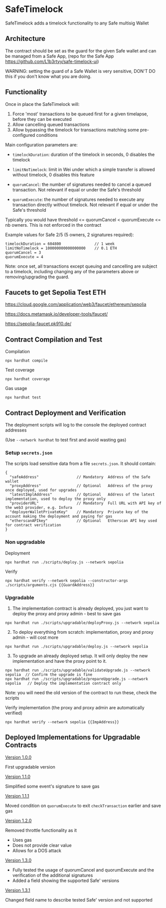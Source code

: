 # SafeTimelock

SafeTimelock adds a timelock functionality to any Safe multisig Wallet

## Architecture

The contract should be set as the guard for the given Safe wallet and can be managed from a Safe App, (repo for the Safe App https://github.com/L1b3rtyy/safe-timelock-ui)

WARNING: setting the guard of a Safe Wallet is very sensitive, DON'T DO this if you don't know what you are doing.

## Functionality

Once in place the SafeTimelock will:
1. Force 'most' transactions to be queued first for a given timelapse, before they can be executed
2. Allow cancelling queued transactions
3. Allow bypassing the timelock for transactions matching some pre-configured conditions 

Main configuration parameters are:

- ```timelockDuration```: duration of the timelock in seconds, 0 disables the timelock

- ```limitNoTimelock```: limit in Wei under which a simple transfer is allowed without timelock, 0 disables this feature

- ```quorumCancel```: the number of signatures needed to cancel a queued transaction. Not relevant if equal or under the Safe's threshold

- ```quorumExecute```: the number of signatures needed to execute any transaction directly without timelock. Not relevant if equal or under the Safe's threshold

Typically you would have threshold <= quorumCancel < quorumExecute <= nb owners. This is not enforced in the contract

Example values for Safe 2/5 (5 owners, 2 signatures required):
```
timelockDuration = 604800               // 1 week
limitNoTimelock = 100000000000000000    // 0.1 ETH
quorumCancel = 3
quorumExecute = 4
```

Note: once set, all transactions except queuing and cancelling are subject to a timelock, including changing any of the parameters above or removing/upgrading the guard.

## Faucets to get Sepolia Test ETH

https://cloud.google.com/application/web3/faucet/ethereum/sepolia

https://docs.metamask.io/developer-tools/faucet/

https://sepolia-faucet.pk910.de/

## Contract Compilation and Test

Compilation
```
npx hardhat compile
```

Test coverage
```
npx hardhat coverage
``` 

Gas usage
```
npx hardhat test
```

## Contract Deployment and Verification 

The deployment scripts will log to the console the deployed contract addresses

(Use ```--network hardhat``` to test first and avoid wasting gas)

### Setup ```secrets.json```

The scripts load sensitive data from a file ```secrets.json```. It should contain:
```
{
  "safeAddress"                 // Mandatory  Address of the Safe wallet
  "proxyAddress"                // Optional   Address of the proxy once deployed, used for upgrades
  "latestImplAddress"           // Optional   Address of the latest implementation, used to deploy the proxy only
  "providerURL"                 // Mandatory  Full URL with API key of the web3 provider, e.g. Infura
  "deployerWalletPrivateKey"    // Mandatory  Private key of the account making the deployment and paying for gas
  "etherscanAPIkey"             // Optional   Etherscan API key used for contract verification
}
```

### Non upgradable

Deployment
```
npx hardhat run ./scripts/deploy.js --network sepolia
```
Verify
```
npx hardhat verify --network sepolia --constructor-args ./scripts/arguments.cjs {{GuardAddress}}
```

### Upgradable

1. The implementation contract is already deployed, you just want to deploy the proxy and proxy admin - best to save gas
```
npx hardhat run ./scripts/upgradable/deployProxy.js --network sepolia
```
2. To deploy everything from scratch: implementation, proxy and proxy admin - will cost more
```
npx hardhat run ./scripts/upgradable/deploy.js --network sepolia
```
3. To upgrade an already deployed setup. It will only deploy the new implementation and have the proxy point to it.
```
npx hardhat run ./scripts/upgradable/validateUpgrade.js --network sepolia  // Confirm the upgrade is fine
npx hardhat run ./scripts/upgradable/prepareUpgrade.js --network sepolia   // Deploy the implementation contract only
```
Note: you will need the old version of the contract to run these, check the scripts
   
Verify implementation (the proxy and proxy admin are automatically verified)
```
npx hardhat verify --network sepolia {{ImpAddress}}
```

## Deployed Implementations for Upgradable Contracts

[Version 1.0.0](https://sepolia.etherscan.io/address/0x1c51eb09730e5f6710b8A4192e54F646058BAD5b)

First upgradable version

[Version 1.1.0](https://sepolia.etherscan.io/address/0x1300Ba2Bd3ab957ec7caa3120d2605951a7E19C4)

Simplified some event's signature to save gas

[Version 1.1.1](https://sepolia.etherscan.io/address/0xe508A96611cfDC1828fDd3ba82c61665B6063A8b)

Moved condition on ```quorumExecute``` to exit ```checkTransaction``` earlier and save gas

[Version 1.2.0](https://sepolia.etherscan.io/address/0x16Be677756C52Cb55E38d1a3661b7060b850edB5)

Removed throttle functionality as it 
- Uses gas
- Does not provide clear value
- Allows for a DOS attack

[Version 1.3.0](https://sepolia.etherscan.io/address/0xDB95BdFB38a75764368335ECc137dE19D4705b7F)

- Fully tested the usage of quorumCancel and quorumExecute and the verification of the additional signatures
- Added a field showing the supported Safe' versions  

[Version 1.3.1](https://sepolia.etherscan.io/address/0x05f0ebc08633674b063B1b6b0A0ad6Bffab1a53E)

Changed field name to describe tested Safe' version and not supported